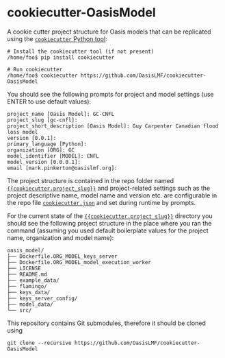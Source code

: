 # cookiecutter-OasisModel
A cookie cutter project structure for Oasis models that can be replicated using the <a href="https://pypi.python.org/pypi/cookiecutter" target="_blank">`cookiecutter` Python tool</a>:

    # Install the cookiecutter tool (if not present)
    /home/foo$ pip install cookiecutter
    
    # Run cookiecutter
    /home/foo$ cookiecutter https://github.com/OasisLMF/cookiecutter-OasisModel

You should see the following prompts for project and model settings (use ENTER to use default values):
    
    project_name [Oasis Model]: GC-CNFL
    project_slug [gc-cnfl]: 
    project_short_description [Oasis Model]: Guy Carpenter Canadian flood loss model
    version [0.0.1]: 
    primary_language [Python]: 
    organization [ORG]: GC
    model_identifier [MODEL]: CNFL
    model_version [0.0.0.1]: 
    email [mark.pinkerton@oasislmf.org]: 

The project structure is contained in the repo folder named <a href="https://github.com/OasisLMF/cookiecutter-OasisModel/tree/master/%7B%7Bcookiecutter.project_slug%7D%7D" target="_blank">`{{cookiecutter.project_slug}}`</a> and project-related settings such as the project descriptive name, model name and version etc. are configurable in the repo file <a href="https://github.com/OasisLMF/cookiecutter-OasisModel/blob/master/cookiecutter.json" target="_blank">`cookiecutter.json`</a> and set during runtime by prompts.

For the current state of the <a href="https://github.com/OasisLMF/cookiecutter-OasisModel/tree/master/%7B%7Bcookiecutter.project_slug%7D%7D" target="_blank">`{{cookiecutter.project_slug}}`</a> directory you should see the following project structure in the place where you ran the command (assuming you used default boilerplate values for the project name, organization and model name):

    oasis_model/
    ├── Dockerfile.ORG_MODEL_keys_server
    ├── Dockerfile.ORG_MODEL_model_execution_worker
    ├── LICENSE
    ├── README.md
    ├── example_data/
    ├── flamingo/
    ├── keys_data/
    ├── keys_server_config/
    ├── model_data/
    └── src/
    
This repository contains Git submodules, therefore it should be cloned using

    git clone --recursive https://github.com/OasisLMF/cookiecutter-OasisModel
